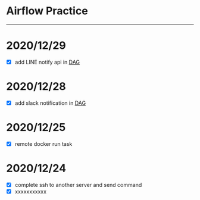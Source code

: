 # Airflow Practice 
---
# 2020/12/29
- [x] add LINE notify api in [DAG](dags/foodpanda.py)

# 2020/12/28
- [x] add slack notification in [DAG](dags/foodpanda.py)

# 2020/12/25
- [x] remote docker run task
# 2020/12/24
- [x] complete ssh to another server and send command 
- [x] xxxxxxxxxxx
